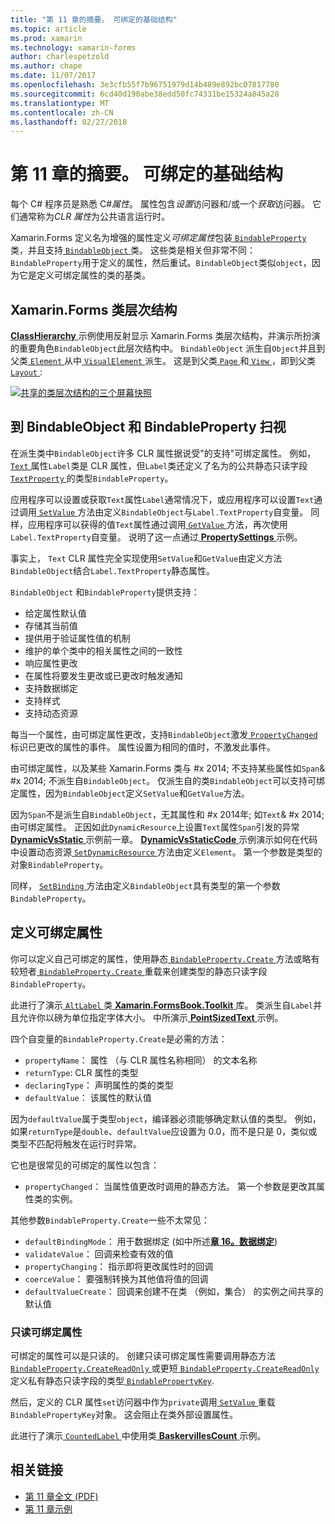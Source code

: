 ```yaml
---
title: "第 11 章的摘要。 可绑定的基础结构"
ms.topic: article
ms.prod: xamarin
ms.technology: xamarin-forms
author: charlespetzold
ms.author: chape
ms.date: 11/07/2017
ms.openlocfilehash: 3e3cfb55f7b96751979d14b489e892bc07817780
ms.sourcegitcommit: 6cd40d190abe38edd50fc74331be15324a845a28
ms.translationtype: MT
ms.contentlocale: zh-CN
ms.lasthandoff: 02/27/2018
---
```

# <a name="summary-of-chapter-11-the-bindable-infrastructure"></a>第 11 章的摘要。 可绑定的基础结构

每个 C# 程序员是熟悉 C#*属性*。 属性包含*设置*访问器和/或一个*获取*访问器。 它们通常称为*CLR 属性*为公共语言运行时。

Xamarin.Forms 定义名为增强的属性定义*可绑定属性*包装[ `BindableProperty` ](https://developer.xamarin.com/api/type/Xamarin.Forms.BindableProperty/)类，并且支持[ `BindableObject` ](https://developer.xamarin.com/api/type/Xamarin.Forms.BindableObject/)类。 这些类是相关但非常不同：`BindableProperty`用于定义的属性，然后重试。`BindableObject`类似`object`，因为它是定义可绑定属性的类的基类。

## <a name="the-xamarinforms-class-hierarchy"></a>Xamarin.Forms 类层次结构

[ **ClassHierarchy** ](https://github.com/xamarin/xamarin-forms-book-samples/tree/master/Chapter11/ClassHierarchy)示例使用反射显示 Xamarin.Forms 类层次结构，并演示所扮演的重要角色`BindableObject`此层次结构中。 `BindableObject` 派生自`Object`并且到父类[ `Element` ](https://developer.xamarin.com/api/type/Xamarin.Forms.Element/)从中[ `VisualElement` ](https://developer.xamarin.com/api/type/Xamarin.Forms.VisualElement/)派生。 这是到父类[ `Page` ](https://developer.xamarin.com/api/type/Xamarin.Forms.Page/)和[ `View` ](https://developer.xamarin.com/api/type/Xamarin.Forms.View/)，即到父类[ `Layout` ](https://developer.xamarin.com/api/type/Xamarin.Forms.Layout/):

[![共享的类层次结构的三个屏幕快照](images/ch11fg01-small.png "类层次结构共享")](images/ch11fg01-large.png "类层次结构共享")

## <a name="a-peek-into-bindableobject-and-bindableproperty"></a>到 BindableObject 和 BindableProperty 扫视

在派生类中`BindableObject`许多 CLR 属性据说受"的支持"可绑定属性。 例如， [ `Text` ](https://developer.xamarin.com/api/property/Xamarin.Forms.Label.Text/)属性`Label`类是 CLR 属性，但`Label`类还定义了名为的公共静态只读字段[ `TextProperty` ](https://developer.xamarin.com/api/property/Xamarin.Forms.Label.TextProperty/)的类型`BindableProperty`。

应用程序可以设置或获取`Text`属性`Label`通常情况下，或应用程序可以设置`Text`通过调用[ `SetValue` ](https://developer.xamarin.com/api/member/Xamarin.Forms.BindableObject.SetValue/p/Xamarin.Forms.BindableProperty/System.Object/)方法由定义`BindableObject`与`Label.TextProperty`自变量。 同样，应用程序可以获得的值`Text`属性通过调用[ `GetValue` ](https://developer.xamarin.com/api/member/Xamarin.Forms.BindableObject.GetValue/p/Xamarin.Forms.BindableProperty/)方法，再次使用`Label.TextProperty`自变量。 说明了这一点通过[ **PropertySettings** ](https://github.com/xamarin/xamarin-forms-book-samples/tree/master/Chapter11/PropertySettings)示例。

事实上， `Text` CLR 属性完全实现使用`SetValue`和`GetValue`由定义方法`BindableObject`结合`Label.TextProperty`静态属性。

`BindableObject` 和`BindableProperty`提供支持：

- 给定属性默认值
- 存储其当前值
- 提供用于验证属性值的机制
- 维护的单个类中的相关属性之间的一致性
- 响应属性更改
- 在属性将要发生更改或已更改时触发通知
- 支持数据绑定
- 支持样式
- 支持动态资源

每当一个属性，由可绑定属性更改，支持`BindableObject`激发[ `PropertyChanged` ](https://developer.xamarin.com/api/event/Xamarin.Forms.BindableObject.PropertyChanged/)标识已更改的属性的事件。 属性设置为相同的值时，不激发此事件。

由可绑定属性，以及某些 Xamarin.Forms 类与 #x 2014; 不支持某些属性如`Span`& #x 2014; 不派生自`BindableObject`。 仅派生自的类`BindableObject`可以支持可绑定属性，因为`BindableObject`定义`SetValue`和`GetValue`方法。

因为`Span`不是派生自`BindableObject`，无其属性和 #x 2014年; 如`Text`& #x 2014; 由可绑定属性。 正因如此`DynamicResource`上设置`Text`属性`Span`引发的异常[ **DynamicVsStatic** ](https://github.com/xamarin/xamarin-forms-book-samples/tree/master/Chapter10/DynamicVsStatic)示例前一章。 [ **DynamicVsStaticCode** ](https://github.com/xamarin/xamarin-forms-book-samples/tree/master/Chapter11/DynamicVsStaticCode)示例演示如何在代码中设置动态资源[ `SetDynamicResource` ](https://developer.xamarin.com/api/member/Xamarin.Forms.Element.SetDynamicResource/p/Xamarin.Forms.BindableProperty/System.String/)方法由定义`Element`。 第一个参数是类型的对象`BindableProperty`。

同样， [ `SetBinding` ](https://developer.xamarin.com/api/member/Xamarin.Forms.BindableObject.SetBinding/p/Xamarin.Forms.BindableProperty/Xamarin.Forms.BindingBase/)方法由定义`BindableObject`具有类型的第一个参数`BindableProperty`。

## <a name="defining-bindable-properties"></a>定义可绑定属性

你可以定义自己可绑定的属性，使用静态[ `BindableProperty.Create` ](https://developer.xamarin.com/api/member/Xamarin.Forms.BindableProperty.Create/p/System.String/System.Type/System.Type/System.Object/Xamarin.Forms.BindingMode/Xamarin.Forms.BindableProperty+ValidateValueDelegate/Xamarin.Forms.BindableProperty+BindingPropertyChangedDelegate/Xamarin.Forms.BindableProperty+BindingPropertyChangingDelegate/Xamarin.Forms.BindableProperty+CoerceValueDelegate/Xamarin.Forms.BindableProperty+CreateDefaultValueDelegate/)方法或略有较短者[ `BindableProperty.Create` ](https://developer.xamarin.com/api/member/Xamarin.Forms.BindableProperty.Create/p/System.String/System.Type/System.Type/System.Object/Xamarin.Forms.BindingMode/Xamarin.Forms.BindableProperty+ValidateValueDelegate/Xamarin.Forms.BindableProperty+BindingPropertyChangedDelegate/Xamarin.Forms.BindableProperty+BindingPropertyChangingDelegate/Xamarin.Forms.BindableProperty+CoerceValueDelegate/)重载来创建类型的静态只读字段`BindableProperty`。

此进行了演示[ `AltLabel` ](https://github.com/xamarin/xamarin-forms-book-samples/blob/master/Libraries/Xamarin.FormsBook.Toolkit/Xamarin.FormsBook.Toolkit/AltLabel.cs)类[ **Xamarin.FormsBook.Toolkit** ](https://github.com/xamarin/xamarin-forms-book-samples/tree/master/Libraries/Xamarin.FormsBook.Toolkit)库。 类派生自`Label`并且允许你以磅为单位指定字体大小。 中所演示[ **PointSizedText** ](https://github.com/xamarin/xamarin-forms-book-samples/tree/master/Chapter11/PointSizedText)示例。

四个自变量的`BindableProperty.Create`是必需的方法：

- `propertyName`： 属性 （与 CLR 属性名称相同） 的文本名称
- `returnType`: CLR 属性的类型
- `declaringType`： 声明属性的类的类型
- `defaultValue`： 该属性的默认值

因为`defaultValue`属于类型`object`，编译器必须能够确定默认值的类型。 例如，如果`returnType`是`double`、`defaultValue`应设置为 0.0，而不是只是 0，类似或类型不匹配将触发在运行时异常。

它也是很常见的可绑定的属性以包含：

- `propertyChanged`： 当属性值更改时调用的静态方法。 第一个参数是更改其属性类的实例。

其他参数`BindableProperty.Create`一些不太常见：

- `defaultBindingMode`： 用于数据绑定 (如中所述[**章 16。数据绑定**](chapter16.md))
- `validateValue`： 回调来检查有效的值
- `propertyChanging`： 指示即将更改属性时的回调
- `coerceValue`： 要强制转换为其他值将值的回调
- `defaultValueCreate`： 回调来创建不在类 （例如，集合） 的实例之间共享的默认值

### <a name="the-read-only-bindable-property"></a>只读可绑定属性

可绑定的属性可以是只读的。 创建只读可绑定属性需要调用静态方法[ `BindableProperty.CreateReadOnly` ](https://developer.xamarin.com/api/member/Xamarin.Forms.BindableProperty.CreateReadOnly/p/System.String/System.Type/System.Type/System.Object/Xamarin.Forms.BindingMode/Xamarin.Forms.BindableProperty+ValidateValueDelegate/Xamarin.Forms.BindableProperty+BindingPropertyChangedDelegate/Xamarin.Forms.BindableProperty+BindingPropertyChangingDelegate/Xamarin.Forms.BindableProperty+CoerceValueDelegate/Xamarin.Forms.BindableProperty+CreateDefaultValueDelegate/)或更短[ `BindableProperty.CreateReadOnly` ](https://developer.xamarin.com/api/member/Xamarin.Forms.BindableProperty.CreateReadOnly/p/System.String/System.Type/System.Type/System.Object/Xamarin.Forms.BindingMode/Xamarin.Forms.BindableProperty+ValidateValueDelegate/Xamarin.Forms.BindableProperty+BindingPropertyChangedDelegate/Xamarin.Forms.BindableProperty+BindingPropertyChangingDelegate/Xamarin.Forms.BindableProperty+CoerceValueDelegate/)定义私有静态只读字段的类型[ `BindablePropertyKey`](https://developer.xamarin.com/api/type/Xamarin.Forms.BindablePropertyKey/).

然后，定义的 CLR 属性`set`访问器中作为`private`调用[ `SetValue` ](https://developer.xamarin.com/api/member/Xamarin.Forms.BindableObject.SetValue/p/Xamarin.Forms.BindablePropertyKey/System.Object/)重载`BindablePropertyKey`对象。 这会阻止在类外部设置属性。

此进行了演示[ `CountedLabel` ](https://github.com/xamarin/xamarin-forms-book-samples/blob/master/Libraries/Xamarin.FormsBook.Toolkit/Xamarin.FormsBook.Toolkit/CountedLabel.cs)中使用类[ **BaskervillesCount** ](https://github.com/xamarin/xamarin-forms-book-samples/tree/master/Chapter11/BaskervillesCount)示例。



## <a name="related-links"></a>相关链接

- [第 11 章全文 (PDF)](https://download.xamarin.com/developer/xamarin-forms-book/XamarinFormsBook-Ch11-Apr2016.pdf)
- [第 11 章示例](https://github.com/xamarin/xamarin-forms-book-samples/tree/master/Chapter11)
